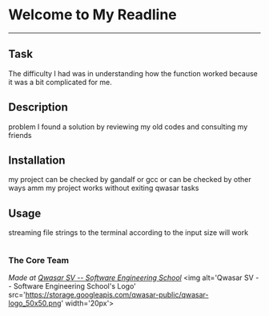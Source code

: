 # Welcome to My Readline
***

## Task
The difficulty I had was in understanding how the function worked because it was a bit complicated for me.

## Description
problem I found a solution by reviewing my old codes and consulting my friends

## Installation
my project can be checked by gandalf or gcc or can be checked by other ways amm my project works without exiting qwasar tasks

## Usage
streaming file strings to the terminal according to the input size will work

```./my_project argument1 argument2
```

### The Core Team


<span><i>Made at <a href='https://qwasar.io'>Qwasar SV -- Software Engineering School</a></i></span>
<span><img alt='Qwasar SV -- Software Engineering School's Logo' src='https://storage.googleapis.com/qwasar-public/qwasar-logo_50x50.png' width='20px'></span>
